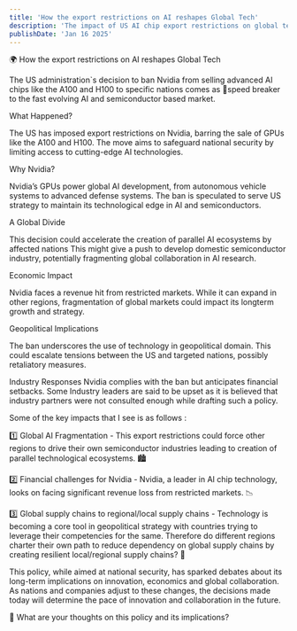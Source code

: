 ```yaml
---
title: 'How the export restrictions on AI reshapes Global Tech'
description: 'The impact of US AI chip export restrictions on global tech innovation and supply chains'
publishDate: 'Jan 16 2025'
---
```


🌍 How the export restrictions on AI reshapes Global Tech

The US administration`s decision to ban Nvidia from selling advanced AI chips like the A100 and H100 to specific nations comes as 🛑speed breaker to the fast evolving AI and semiconductor based market.


What Happened? 

The US has imposed export restrictions on Nvidia, barring the sale of GPUs like the A100 and H100. The move aims to safeguard national security by limiting access to cutting-edge AI technologies.

Why Nvidia? 

Nvidia’s GPUs power global AI development, from autonomous  vehicle systems to advanced defense systems. The ban is speculated to serve  US strategy to maintain its technological edge in AI and semiconductors.

A Global Divide 

This decision could accelerate the creation of parallel AI ecosystems by affected nations This might give a push to develop domestic semiconductor industry, potentially fragmenting global collaboration in AI research.

Economic Impact 

Nvidia faces a revenue hit from restricted markets. While it can expand in other regions, fragmentation of global markets could impact its longterm growth and strategy.

Geopolitical Implications

The ban underscores the use of technology in geopolitical domain. This could escalate tensions between the US and targeted nations, possibly retaliatory measures.

Industry Responses Nvidia complies with the ban but anticipates financial setbacks. Some Industry leaders are said to be upset as it is believed that industry partners were not consulted enough while drafting such a policy.

Some of the key impacts that I see is as follows :

1️⃣ Global AI Fragmentation - This export restrictions could force other regions to drive their own semiconductor industries leading to creation of parallel technological ecosystems. 🏙️

2️⃣  Financial challenges for Nvidia - Nvidia, a leader in AI chip technology, looks on facing significant revenue loss from restricted markets. 📉

3️⃣ Global supply chains to regional/local supply chains - Technology is becoming a core tool in geopolitical strategy with countries trying to leverage their competencies for the same. Therefore do different regions charter their own path to reduce dependency on global supply chains by creating resilient local/regional supply chains? 🤔

This policy, while aimed at national security, has sparked debates about its long-term implications on innovation, economics and global collaboration. As nations and companies adjust to these changes, the decisions made today will determine the pace of innovation and collaboration in the future.

💬 What are your thoughts on this policy and its implications?